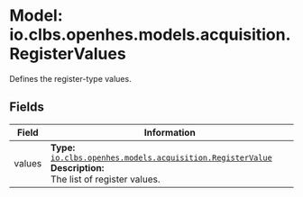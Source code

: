 # Model: io.clbs.openhes.models.acquisition.RegisterValues

Defines the register-type values.

## Fields

| Field | Information |
| --- | --- |
| values | <b>Type:</b> [`io.clbs.openhes.models.acquisition.RegisterValue`](model-io-clbs-openhes-models-acquisition-registervalue.md)<br><b>Description:</b><br>The list of register values. |

